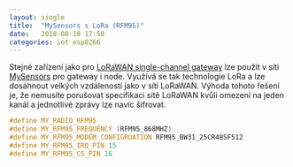 ```yaml
---
layout: single
title:  "MySensors s LoRa (RFM95)"
date:   2018-08-18 17:50
categories: iot esp8266
---
```

Stejné zařízení jako pro [LoRaWAN single-channel gateway](lorawan-single-channel-gateway.md) lze použít v síti [MySensors](https://www.mysensors.org/) pro gateway i node. Využívá se tak technologie LoRa a lze dosáhnout velkých vzdáleností jako v síti LoRaWAN.
Výhoda tohoto řešení je, že nemusíte porušovat specifikaci sítě LoRaWAN kvůli omezení na jeden kanál a jednotlivé zprávy lze navíc šifrovat.

```cpp
#define MY_RADIO_RFM95
#define MY_RFM95_FREQUENCY (RFM95_868MHZ)
#define MY_RFM95_MODEM_CONFIGRUATION RFM95_BW31_25CR48SF512
#define MY_RFM95_IRQ_PIN 15
#define MY_RFM95_CS_PIN 16
```
